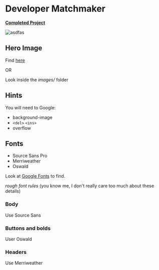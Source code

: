# Developer Matchmaker

**[Completed Project](https://oigwe.github.io/FEWD_Developer_Matchmaker/)**

![asdfas](https://oigwe.github.io/FEWD_Developer_Matchmaker/)

## Hero Image

Find [here](http://www.flickr.com/photos/mikeschinkel/2733534094/)

OR

Look inside the *images/* folder

## Hints

You will need to Google:

* background-image
* ```<del>``` ```<ins>```
* overflow

## Fonts

* Source Sans Pro
* Merriweather
* Oswald

Look at [Google Fonts](https://fonts.google.com/) to find.


*rough font rules* (you know me, I don't really care too much about these details)

### Body
Use Source Sans

### Buttons and bolds
User Oswald

### Headers
Use Merriweather
